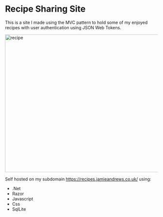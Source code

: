 # Recipe Sharing Site

This is a site I made using the MVC pattern to hold some of my enjoyed recipes with user authentication using JSON Web Tokens.

<img width="600" height="453" alt="recipe" src="https://github.com/user-attachments/assets/85c03bab-ce42-4b00-adf2-07bfa7ead1b4" text-align="center"/>

Self hosted on my subdomain https://recipes.jamieandrews.co.uk/ using:

-  .Net
-  Razor
-  Javascript
-  Css
-  SqlLite
